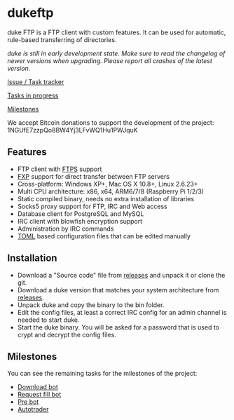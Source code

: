 # dukeftp

duke FTP is a FTP client with custom features. It can be used for automatic, rule-based transferring of directories.

*duke is still in early development state. Make sure to read the changelog of newer versions when upgrading. Please report all crashes of the latest version.*

[Issue / Task tracker](https://github.com/outofgum/dukeftp/issues)

[Tasks in progress](https://github.com/outofgum/dukeftp/labels/in%20progress)

[Milestones](https://github.com/outofgum/dukeftp/milestones)

We accept Bitcoin donations to support the development of the project: 1NGUfE7zzpQo8BW4Yj3LFvWQ1Hu1PWJquK

## Features

* FTP client with [FTPS](https://en.wikipedia.org/wiki/FTPS) support
* [FXP](https://en.wikipedia.org/wiki/File_eXchange_Protocol) support for direct transfer between FTP servers
* Cross-platform: Windows XP+, Mac OS X 10.8+, Linux 2.6.23+
* Multi CPU architecture: x86, x64, ARM6/7/8 (Raspberry Pi 1/2/3)
* Static compiled binary, needs no extra installation of libraries
* Socks5 proxy support for FTP, IRC and Web access
* Database client for PostgreSQL and MySQL
* IRC client with blowfish encryption support
* Administration by IRC commands
* [TOML](https://github.com/toml-lang/toml) based configuration files that can be edited manually

## Installation
* Download a "Source code" file from [releases]( https://github.com/outofgum/dukeftp/releases) and unpack it or clone the git.
* Download a duke version that matches your system architecture from [releases]( https://github.com/outofgum/dukeftp/releases).
* Unpack duke and copy the binary to the bin folder.
* Edit the config files, at least a correct IRC config for an admin channel is needed to start duke.
* Start the duke binary. You will be asked for a password that is used to crypt and decrypt the config files.

## Milestones

You can see the remaining tasks for the milestones of the project:

- [Download bot](https://github.com/outofgum/dukeftp/milestone/2)
- [Request fill bot](https://github.com/outofgum/dukeftp/milestone/3)
- [Pre bot](https://github.com/outofgum/dukeftp/milestone/4)
- [Autotrader](https://github.com/outofgum/dukeftp/milestone/5)
